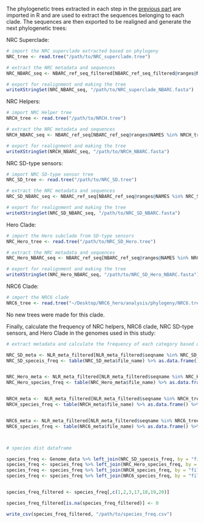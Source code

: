 The phylogenetic trees extracted in each step in the [previous part](Fig_2_Phylogenomics_Pt.2.md) are imported in R and are used to extract the sequences belonging to each clade. The sequences are then exported to be realigned and generate the next phylogenetic trees:

NRC Superclade:
```R
# import the NRC superclade extracted based on phylogeny
NRC_tree <- read.tree("/path/to/NRC_superclade.tree")

# extract the NRC metadata and sequences
NRC_NBARC_seq <- NBARC_ref_seq_filtered[NBARC_ref_seq_filtered@ranges@NAMES %in% NRC_tree$tip.label,]

# export for realignment and making the tree
writeXStringSet(NRC_NBARC_seq, "/path/to/NRC_superclade_NBARC.fasta")
```

NRC Helpers:
```R
# import NRC Helper tree
NRCH_tree <- read.tree("/path/to/NRCH.tree")

# extract the NRC metadata and sequences
NRCH_NBARC_seq <- NBARC_ref_seq[NBARC_ref_seq@ranges@NAMES %in% NRCH_tree$tip.label,]

# export for realignment and making the tree
writeXStringSet(NRCH_NBARC_seq, "/path/to/NRCH_NBARC.fasta")
```

NRC SD-type sensors:
```R
# import NRC SD-type sensor tree
NRC_SD_tree <- read.tree("/path/to/NRC_SD.tree")

# extract the NRC metadata and sequences
NRC_SD_NBARC_seq <- NBARC_ref_seq[NBARC_ref_seq@ranges@NAMES %in% NRC_SD_tree$tip.label,]

# export for realignment and making the tree
writeXStringSet(NRC_SD_NBARC_seq, "/path/to/NRC_SD_NBARC.fasta")
```

Hero Clade:
```R
# import the Hero subclade from SD-type sensors
NRC_Hero_tree <- read.tree("/path/to/NRC_SD_Hero.tree")

# extract the NRC metadata and sequences
NRC_Hero_NBARC_seq <- NBARC_ref_seq[NBARC_ref_seq@ranges@NAMES %in% NRC_Hero_tree$tip.label,]

# export for realignment and making the tree
writeXStringSet(NRC_Hero_NBARC_seq, "/path/to/NRC_SD_Hero_NBARC.fasta")
```

NRC6 Clade:
```R
# import the NRC6 clade
NRC6_tree <- read.tree("~/Desktop/NRC6_hero/analysis/phylogeny/NRC6.tree")
```
No new trees were made for this clade.





Finally, calculate the frequency of NRC helpers, NRC6 clade, NRC SD-type sensors, and Hero Clade in the genomes used in this study:
```R
# extract metadata and calculate the frequency of each category based on species

NRC_SD_meta <- NLR_meta_filtered[NLR_meta_filtered$seqname %in% NRC_SD_tree$tip.label,]
NRC_SD_speceis_freq <- table(NRC_SD_meta$file_name) %>% as.data.frame() %>% setNames(c("file_name","SD"))


NRC_Hero_meta <- NLR_meta_filtered[NLR_meta_filtered$seqname %in% NRC_Hero_tree$tip.label,]
NRC_Hero_species_freq <- table(NRC_Hero_meta$file_name) %>% as.data.frame() %>% setNames(c("file_name","Hero"))


NRCH_meta <-  NLR_meta_filtered[NLR_meta_filtered$seqname %in% NRCH_tree$tip.label,]
NRCH_species_freq <- table(NRCH_meta$file_name) %>% as.data.frame() %>% setNames(c("file_name","NRCH"))


NRC6_meta <- NLR_meta_filtered[NLR_meta_filtered$seqname %in% NRC6_tree$tip.label,]
NRC6_species_freq <- table(NRC6_meta$file_name) %>% as.data.frame() %>% setNames(c("file_name","NRC6"))



# species dist dataframe

species_freq <- Genome_data %>% left_join(NRC_SD_speceis_freq, by = "file_name")
species_freq <- species_freq %>% left_join(NRC_Hero_species_freq, by = "file_name")
species_freq <- species_freq %>% left_join(NRCH_species_freq, by = "file_name")
species_freq <- species_freq %>% left_join(NRC6_species_freq, by = "file_name")


species_freq_filtered <- species_freq[,c(1,2,3,17,18,19,20)]

species_freq_filtered[is.na(species_freq_filtered)] <- 0

write_csv(species_freq_filtered, "/path/to/species_freq.csv")
```
